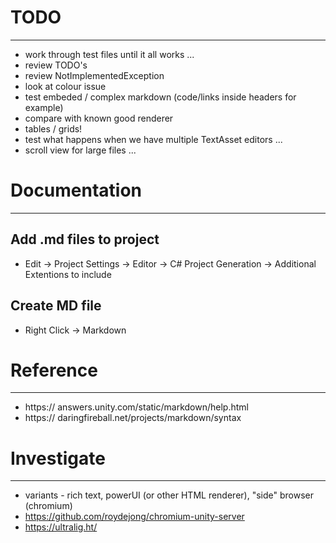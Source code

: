 # TODO
------------------------------------------------------------------------------

* work through test files until it all works ...
* review TODO's
* review NotImplementedException
* look at colour issue
* test embeded / complex markdown (code/links inside headers for example)
* compare with known good renderer
* tables / grids!
* test what happens when we have multiple TextAsset editors ...
* scroll view for large files ...

# Documentation
------------------------------------------------------------------------------

## Add .md files to project

* Edit -> Project Settings -> Editor -> C# Project Generation -> Additional Extentions to include

## Create MD file

* Right Click -> Markdown


# Reference
------------------------------------------------------------------------------

* https:// answers.unity.com/static/markdown/help.html
* https:// daringfireball.net/projects/markdown/syntax


# Investigate
------------------------------------------------------------------------------

* variants - rich text, powerUI (or other HTML renderer), "side" browser (chromium)
 * https://github.com/roydejong/chromium-unity-server
 * https://ultralig.ht/

